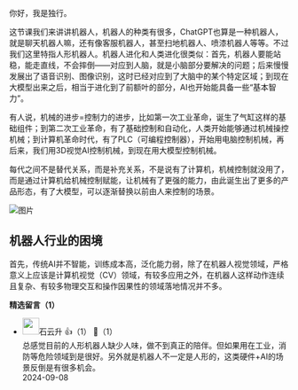 你好，我是独行。

这节课我们来讲讲机器人，机器人的种类有很多，ChatGPT也算是一种机器人，就是聊天机器人嘛，还有像客服机器人，甚至扫地机器人、喷漆机器人等等。不过我们这里特指人形机器人。机器人进化和人类进化很类似：首先，机器人要能站稳，能走直线，不会摔倒——对应到人脑，就是小脑部分要解决的问题；后来慢慢发展出了语音识别、图像识别，这时已经对应到了大脑中的某个特定区域；到现在大模型出来之后，相当于进化到了前额叶的部分，AI也开始能具备一些“基本智力”。

有人说，机械的进步=控制力的进步，比如第一次工业革命，诞生了气缸这样的基础组件；到第二次工业革命，有了基础控制和自动化，人类开始能够通过机械操控机械；到计算机革命时代，有了PLC（可编程控制器），开始用电脑控制机械，再后来，我们用3D视觉AI控制机械，到现在用大模型控制机械。

每代之间不是替代关系，而是补充关系，不是说有了计算机，机械控制就没用了，而是通过计算机给机械控制赋能，让机械有了更强的能力，由此诞生出了更多的产品形态，有了大模型，可以逐渐替换以前由人来控制的场景。

![图片](https://static001.geekbang.org/resource/image/d3/8f/d3f50d3yy88322729f900c3d98cfda8f.png?wh=1910x1374)

## 机器人行业的困境

首先，传统AI并不智能，训练成本高，泛化能力弱，除了在机器人视觉领域，严格意义上应该是计算机视觉（CV）领域，有较多应用之外，在机器人这样动作连续且复杂、有较多物理交互和操作因果性的领域落地情况并不多。
<div><strong>精选留言（1）</strong></div><ul>
<li><img src="https://static001.geekbang.org/account/avatar/00/0f/a0/c3/c5db35df.jpg" width="30px"><span>石云升</span> 👍（1） 💬（1）<div>总感觉目前的人形机器人缺少人味，做不到真正的陪伴。但如果用在工业，消防等危险领域到是很好。另外就是机器人不一定是人形的，这类硬件+AI的场景反倒是有很多机会。</div>2024-09-08</li><br/>
</ul>